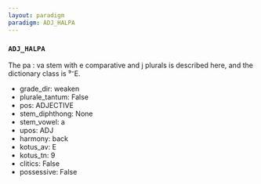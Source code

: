 ```yaml
---
layout: paradigm
paradigm: ADJ_HALPA
---
```

### ` ADJ_HALPA `

The pa : va stem with e comparative and j plurals is described here, and the dictionary class is ⁹⁻E.
* grade_dir: weaken
* plurale_tantum: False
* pos: ADJECTIVE
* stem_diphthong: None
* stem_vowel: a
* upos: ADJ
* harmony: back
* kotus_av: E
* kotus_tn: 9
* clitics: False
* possessive: False
